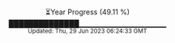 <p align="center">
⏳Year Progress (49.11 %) <br>
██████████████▁▁▁▁▁▁▁▁▁▁▁▁▁▁▁▁ <br>
<sub>Updated: Thu, 29 Jun 2023 06:24:33 GMT</sub>
</p>

